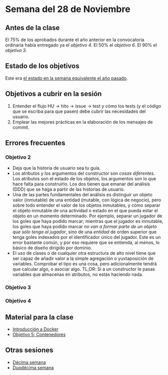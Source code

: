 # Semana del 28 de Noviembre

## Antes de la clase

El 75% de los aprobados durante el año anterior en la convocatoria ordinaria
había entregado ya el *objetivo 4*. El 50% el *objetivo 6*. El 90% el *objetivo 3*.

## Estado de los objetivos

Este era [el estado en la semana equivalente el año
pasado](../sesiones-21-22/semana-12.md).

## Objetivos a cubrir en la sesión

1. Entender el flujo HU → hito → issue → test y cómo los tests (y el código que
   se escriba para que pasen) debe cubrir las necesidades del usuario.
3. Emplear las mejores prácticas en la elaboración de los mensajes de commit.

## Errores frecuentes


### Objetivo 2

* Deja que la historia de usuario sea tu guía.
* Los atributos y los argumentos del constructor son *cosas diferentes*. Los
  atributos son el estado de los objetos, los argumentos son lo que hace falta
  para construirlo. Los dos tienen que emanar del análisis (DDD) que se haga a
  partir de las historias de usuario.
* Una de las partes fundamentales del análisis es distinguir un objeto valor
  (inmutable) de una entidad (mutable, con lógica de negocio), pero sobre todo
  entender el valor de los objetos inmutables, y cómo separar el objeto
  inmutable de una actividad o estado en el que pueda estar el objeto en un
  momento determinado. Por ejemplo, separar un jugador de los goles que haya
  podido marcar; mientras que el jugador es inmutable, los goles que haya podido
  marcar *no van a formar parte de un objeto que sólo tenga al jugador*, sino de
  una *entidad* de orden superior que tenga goles indexados por el identificador
  único del jugador. Este es un error bastante común, y por eso requiere que se
  entienda, al menos, lo básico de diseño dirigido por dominio.
* El uso de clases o de cualquier otra estructura de alto nivel tiene que ser
  capaz de añadir valor a la simple agregación o yuxtaposición de
  variables. Comprobar el tipo es una cosa, pero adicionalmente tendrá que
  calcular algo, o asociar algo. TL;DR: Si a un constructor le pasas variables
  que almacenas en atributos, no estás haciendo nada.

### Objetivo 3


### Objetivo 4




## Material para la clase

* [Introducción a Docker](http://jj.github.io/IV/documentos/temas/Contenedores)
* [Objetivo 5:
  Contenedores](http://jj.github.io/IV/documentos/proyecto/5.Docker)

## Otras sesiones

* [Décima semana](semana-11.md)
* [Duodécima semana](semana-13.md)

